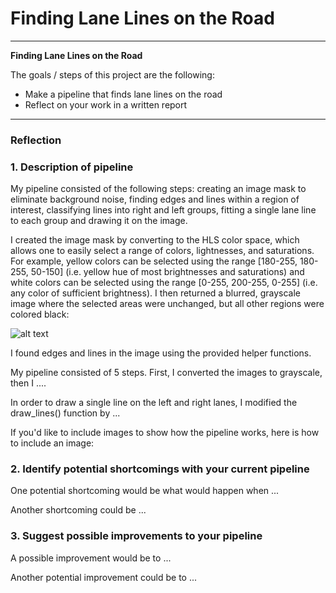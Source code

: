 # **Finding Lane Lines on the Road** 

---

**Finding Lane Lines on the Road**

The goals / steps of this project are the following:
* Make a pipeline that finds lane lines on the road
* Reflect on your work in a written report


[//]: # (Image References)

[blurredGrayscaleExamples]: (./examples/blurredGrayscaleExamples.png) "Original (left) and blurred grayscale images (right)"
[blurredGrayscale2]: (./examples/blurredGrayscale2.png) "Masked, grayscale output example 2"
[original5]: (./examples/original5.png) "Original example 5"
[blurredGrayscale5]: (./examples/blurredGrayscale5.png) "Masked, grayscale output example 5"

---

### Reflection

### 1. Description of pipeline

My pipeline consisted of the following steps: creating an image mask to eliminate background noise, finding edges and lines within a region of interest, classifying lines into right and left groups, fitting a single lane line to each group and drawing it on the image.

I created the image mask by converting to the HLS color space, which allows one to easily select a range of colors, lightnesses, and saturations.  For example, yellow colors can be selected using the range [180-255, 180-255, 50-150]  (i.e. yellow hue of most brightnesses and saturations) and white colors can be selected using the range [0-255, 200-255, 0-255] (i.e. any color of sufficient brightness).  I then returned a blurred, grayscale image where the selected areas were unchanged, but all other regions were colored black:

![alt text][blurredGrayscaleExamples]

I found edges and lines in the image using the provided helper functions.




My pipeline consisted of 5 steps. First, I converted the images to grayscale, then I .... 

In order to draw a single line on the left and right lanes, I modified the draw_lines() function by ...

If you'd like to include images to show how the pipeline works, here is how to include an image: 






### 2. Identify potential shortcomings with your current pipeline


One potential shortcoming would be what would happen when ... 

Another shortcoming could be ...


### 3. Suggest possible improvements to your pipeline

A possible improvement would be to ...

Another potential improvement could be to ...
